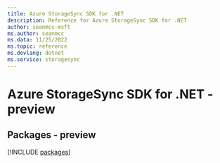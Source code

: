 ```yaml
---
title: Azure StorageSync SDK for .NET
description: Reference for Azure StorageSync SDK for .NET
author: seanmcc-msft
ms.author: seanmcc
ms.data: 11/25/2022
ms.topic: reference
ms.devlang: dotnet
ms.service: storagesync
---
```

# Azure StorageSync SDK for .NET - preview
## Packages - preview
[!INCLUDE [packages](storagesync-index.md)]